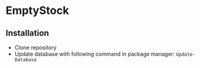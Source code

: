 # EmptyStock

## Installation

- Clone repository
- Update database with following command in package manager:
```Update-Database```
